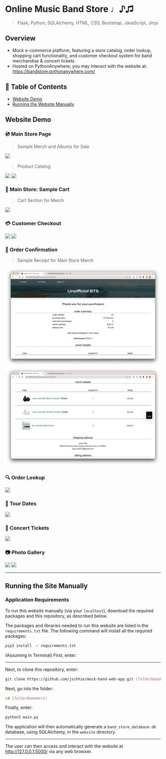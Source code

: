 # Online Music Band Store ♩♪♫

> Flask, Python,  SQLAlchemy, HTML, CSS, Bootstrap, JavaScript, Jinja

## Overview
* Mock e-commerce platform, featuring a store catalog, order lookup, shopping cart functionality, and customer checkout system for band merchandise & concert tickets
* Hosted on PythonAnywhere; you may interact with the website at: https://bandstore.pythonanywhere.com/

## 🔖 Table of Contents
* [Website Demo](https://github.com/jschhie/band-web-app/blob/main/README.md#website-demo)
* [Running the Website Manually](https://github.com/jschhie/band-web-app/blob/main/README.md#running-the-site-manually)

## Website Demo

### 💿 Main Store Page
> Sample Merch and Albums for Sale
<img src="https://github.com/jschhie/band-web-app/blob/main/newdemos/new-store2.png">

> Product Catalog
<img src="https://github.com/jschhie/band-web-app/blob/main/newdemos/modal-1.png">

<img src="https://github.com/jschhie/band-web-app/blob/main/newdemos/merch-specs.png">


### 🛒 Main Store: Sample Cart
> Cart Section for Merch
<img src="https://github.com/jschhie/band-web-app/blob/main/newdemos/new-offanvas-merch.png">

### 💳 Customer Checkout
<img src="https://github.com/jschhie/band-web-app/blob/main/newdemos/new-font-checkout.png">
<img src="https://github.com/jschhie/band-web-app/blob/main/newdemos/new-font-checkout2.png">

### 🧾 Order Confirmation
> Sample Receipt for Main Store Merch
<img src="https://github.com/jschhie/Mock-Band-Web-App/blob/main/newdemos/new-font-merch.png">

<img src="https://github.com/jschhie/Mock-Band-Web-App/blob/main/newdemos/new-font-merch2.png">

### 🔍 Order Lookup
<img src="https://github.com/jschhie/band-web-app/blob/main/newdemos/new-font-lookup.png">

### 🎤 Tour Dates
<img src="https://github.com/jschhie/band-web-app/blob/main/newdemos/new-font-home.png">

### 🎫 Concert Tickets
<img src="https://github.com/jschhie/band-web-app/blob/main/newdemos/new-font-tix.png">


### 📷 Photo Gallery
<img src="https://github.com/jschhie/band-web-app/blob/main/newdemos/new-font-about.png">

<img src="https://github.com/jschhie/band-web-app/blob/main/newdemos/new-font-about2.png">


<hr>

## Running the Site Manually
### Application Requirements
To run this website manually (via your ```localhost```), download the required packages and this repository, as described below.

The packages and libraries needed to run this website are listed in the ```requirements.txt``` file. 
The following command will install all the required packages:

```bash
pip3 install -r requirements.txt
```
(Assuming in Terminal) First, enter:

<hr>

Next, to clone this repository, enter:
```bash 
git clone https://github.com/jschhie/mock-band-web-app.git [folderNameHere]
```

Next, go into the folder: 

```bash 
cd [folderNameHere]
```

Finally, enter:

```bash
python3 main.py
```

The application will then automatically generate a ```band_store_database.db``` database, using SQLAlchemy, in the ```website``` directory.

<hr>

The user can then access and interact with the website at http://127.0.0.1:5000/ via any web browser. 
